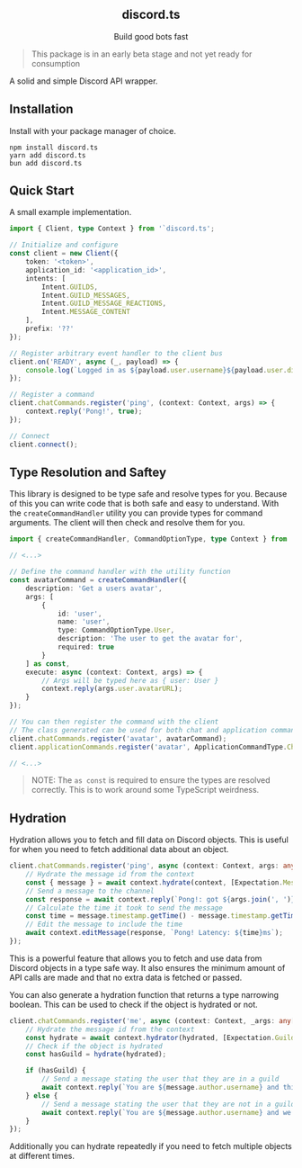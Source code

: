 <div align="center">
    <h2>discord.ts</h2>
    <p>Build good bots fast</p>
</div>

> This package is in an early beta stage and not yet ready for consumption

A solid and simple Discord API wrapper.

## Installation

Install with your package manager of choice.

```
npm install discord.ts
yarn add discord.ts
bun add discord.ts
```

## Quick Start

A small example implementation.
```typescript
import { Client, type Context } from '`discord.ts';

// Initialize and configure
const client = new Client({
    token: '<token>',
    application_id: '<application_id>',
    intents: [
        Intent.GUILDS,
        Intent.GUILD_MESSAGES,
        Intent.GUILD_MESSAGE_REACTIONS,
        Intent.MESSAGE_CONTENT
    ],
    prefix: '??'
});

// Register arbitrary event handler to the client bus
client.on('READY', async (_, payload) => {
    console.log(`Logged in as ${payload.user.username}${payload.user.discriminator?.length > 0 ? `#${payload.user.discriminator}` : ''}`);
});

// Register a command
client.chatCommands.register('ping', (context: Context, args) => {
    context.reply('Pong!', true);
});

// Connect
client.connect();
```

## Type Resolution and Saftey

This library is designed to be type safe and resolve types for you. Because of this you can write code that is both safe and easy to understand. With the `createCommandHandler` utility you can provide types for command arguments. The client will then check and resolve them for you.

```typescript
import { createCommandHandler, CommandOptionType, type Context } from 'discord.ts';

// <...>

// Define the command handler with the utility function
const avatarCommand = createCommandHandler({
    description: 'Get a users avatar',
    args: [
        {
            id: 'user',
            name: 'user',
            type: CommandOptionType.User,
            description: 'The user to get the avatar for',
            required: true
        }
    ] as const,
    execute: async (context: Context, args) => {
        // Args will be typed here as { user: User }
        context.reply(args.user.avatarURL);
    }
});

// You can then register the command with the client
// The class generated can be used for both chat and application commands
client.chatCommands.register('avatar', avatarCommand);
client.applicationCommands.register('avatar', ApplicationCommandType.Chat, avatarCommand);

// <...>
```

> NOTE: The `as const` is required to ensure the types are resolved correctly. This is to work around some TypeScript weirdness.

## Hydration

Hydration allows you to fetch and fill data on Discord objects. This is useful for when you need to fetch additional data about an object.

```typescript
client.chatCommands.register('ping', async (context: Context, args: any[]) => {
    // Hydrate the message id from the context
    const { message } = await context.hydrate(context, [Expectation.Message]);
    // Send a message to the channel
    const response = await context.reply(`Pong!: got ${args.join(', ')}`, true);
    // Calculate the time it took to send the message
    const time = message.timestamp.getTime() - message.timestamp.getTime();
    // Edit the message to include the time
    await context.editMessage(response, `Pong! Latency: ${time}ms`);
});
```

This is a powerful feature that allows you to fetch and use data from Discord objects in a type safe way. It also ensures the minimum amount of API calls are made and that no extra data is fetched or passed.

You can also generate a hydration function that returns a type narrowing boolean. This can be used to check if the object is hydrated or not.

```typescript
client.chatCommands.register('me', async (context: Context, _args: any[]) => {
    // Hydrate the message id from the context
    const hydrate = await context.hydrator(hydrated, [Expectation.Guild]);
    // Check if the object is hydrated
    const hasGuild = hydrate(hydrated);

    if (hasGuild) {
        // Send a message stating the user that they are in a guild
        await context.reply(`You are ${message.author.username} and this is ${message.guild.name}`, true);
    } else {
        // Send a message stating the user that they are not in a guild
        await context.reply(`You are ${message.author.username} and we are not in a server`, true);
    }
});
```

Additionally you can hydrate repeatedly if you need to fetch multiple objects at different times.

<!-- 
## Interactions
First create the interactions.
```typescript
bot.commands.register('test', (_client, context, _args) => {
    // Add components to use interactions
    const msg = new Message().setContent('Test interaction!').addComponent(
        // This generations an action row which can optionaly contain content
        'This is an action row',
        // Create components with helper functions
        Message.button({
            label: 'Click me!',
            style: ComponentStyle.Primary,
            // Assign id's to reference them later
            custom_id: 'click_me',
            emoji: {
                name: '🔥',
                id: null,
                animated: false
            }
        })
    );
    context.reply(msg);
});
```
Then provide a handler for them.
```typescript
bot.interactions.register('click_me', async (client, context, interaction) => {
    const response = context.reply(
        `You clicked me! Thank you ${interaction.member.user.username} <3`
    );
});
```
-->